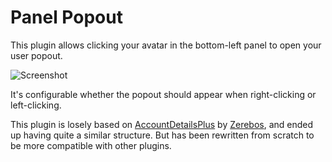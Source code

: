 # Panel Popout

This plugin allows clicking your avatar in the bottom-left panel to open your user popout.

![Screenshot](https://raw.githubusercontent.com/QbDesu/BetterDiscordAddons/potato/Plugins/PanelPopout/_meta/preview.gif)

It's configurable whether the popout should appear when right-clicking or left-clicking.

This plugin is losely based on [AccountDetailsPlus](https://betterdiscord.app/plugin/AccountDetailsPlus) by [Zerebos](https://github.com/rauenzi), and ended up having quite a similar structure. But has been rewritten from scratch to be more compatible with other plugins.
